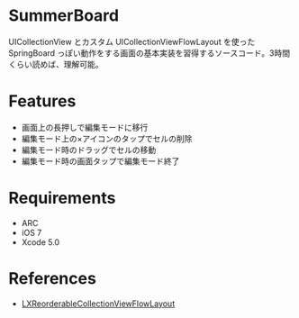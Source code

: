 SummerBoard
===========

UICollectionView とカスタム UICollectionViewFlowLayout を使った SpringBoard っぽい動作をする画面の基本実装を習得するソースコード。3時間くらい読めば、理解可能。

Features
========

 - 画面上の長押しで編集モードに移行
 - 編集モード上の×アイコンのタップでセルの削除
 - 編集モード時のドラッグでセルの移動
 - 編集モード時の画面タップで編集モード終了

Requirements
============

 - ARC
 - iOS 7
 - Xcode 5.0

References
==========

- [LXReorderableCollectionViewFlowLayout](https://github.com/mulle-nat/LXReorderableCollectionViewFlowLayout)
